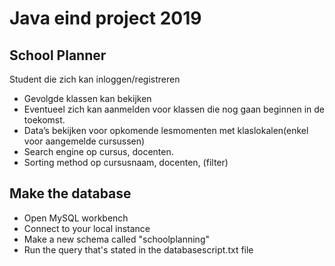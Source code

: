 # Java eind project 2019

## School Planner

Student die zich kan inloggen/registreren
- Gevolgde klassen kan bekijken
- Eventueel zich kan aanmelden voor klassen die nog gaan beginnen in de toekomst.
- Data’s bekijken voor opkomende lesmomenten met klaslokalen(enkel voor aangemelde cursussen)
- Search engine op cursus, docenten.
- Sorting method op cursusnaam, docenten, (filter)

## Make the database
- Open MySQL workbench
- Connect to your local instance
- Make a new schema called "schoolplanning"
- Run the query that's stated in the databasescript.txt file
